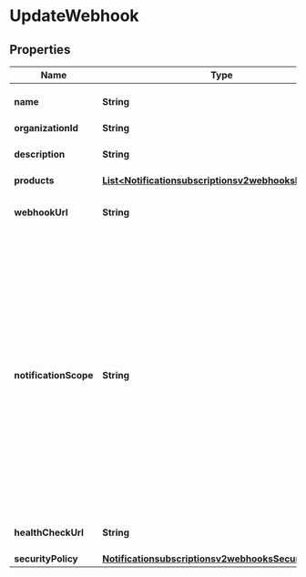 
# UpdateWebhook

## Properties
Name | Type | Description | Notes
------------ | ------------- | ------------- | -------------
**name** | **String** | Client friendly webhook name. |  [optional]
**organizationId** | **String** | Organization Id. |  [optional]
**description** | **String** | Client friendly webhook description. |  [optional]
**products** | [**List&lt;Notificationsubscriptionsv2webhooksProducts&gt;**](Notificationsubscriptionsv2webhooksProducts.md) |  |  [optional]
**webhookUrl** | **String** | The client&#39;s endpoint (URL) to receive webhooks. |  [optional]
**notificationScope** | **String** | The webhook scope. 1. SELF The Webhook is used to deliver webhooks for only this Organization (or Merchant). 2. DESCENDANTS The Webhook is used to deliver webhooks for this Organization and its children. This field is optional.    Possible values: - SELF - DESCENDANTS |  [optional]
**healthCheckUrl** | **String** | The client&#39;s health check endpoint (URL). |  [optional]
**securityPolicy** | [**Notificationsubscriptionsv2webhooksSecurityPolicy**](Notificationsubscriptionsv2webhooksSecurityPolicy.md) |  |  [optional]



